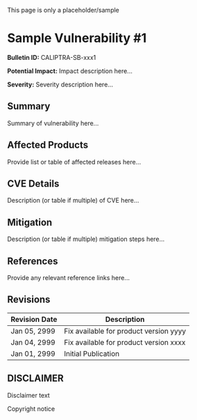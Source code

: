 This page is only a placeholder/sample

# Sample Vulnerability #1

**Bulletin ID:** CALIPTRA-SB-xxx1

**Potential Impact:** Impact description here...

**Severity:** Severity description here...

## Summary

Summary of vulnerability here...

## Affected Products

Provide list or table of affected releases here...

## CVE Details

Description (or table if multiple) of CVE here...

## Mitigation

Description (or table if multiple) mitigation steps here...

## References

Provide any relevant reference links here...

## Revisions

| Revision Date | Description                                                    |
| --------------| -------------------------------------------------------------- |
| Jan 05, 2999  | Fix available for product version yyyy                         |
| Jan 04, 2999  | Fix available for product version xxxx                         |
| Jan 01, 2999  | Initial Publication                                            |

## DISCLAIMER

Disclaimer text

Copyright notice
